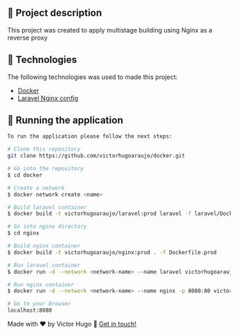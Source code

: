 ## :scroll: Project description

This project was created to apply multistage building using Nginx as a reverse proxy

## :hammer: Technologies
The following technologies was used to made this project:

-  [Docker](https://www.docker.com/)
-  [Laravel Nginx config](https://laravel.com/docs/9.x/deployment#nginx)

## :iphone: Running the application
```bash
To run the application please follow the next steps:

# Clone this repository
git clone https://github.com/victorhugoaraujo/docker.git

# Go into the repository
$ cd docker

# Create a network
$ docker network create <name>

# Build laravel container
$ docker build -t victorhugoaraujo/laravel:prod laravel -f laravel/Dockerfile.prod

# Go into nginx directory
$ cd nginx

# Build nginx container
$ docker build -t victorhugoaraujo/nginx:prod . -f Dockerfile.prod

# Run laravel container
$ docker run -d --network <network-name> --name laravel victorhugoaraujo/laravel:prod

# Run nginx container
$ docker run -d --network <network-name> --name nginx -p 8080:80 victorhugoaraujo/nginx:prod

# Go to your browser
localhost:8080
```

Made with ♥ by Victor Hugo :wave: [Get in touch!](https://www.linkedin.com/in/victor-hugo-araujo-a73964115/)